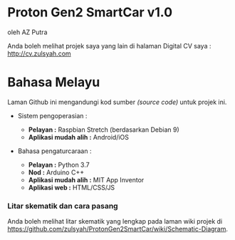 # Proton Gen2 SmartCar v1.0
oleh AZ Putra

Anda boleh melihat projek saya yang lain di halaman Digital CV saya : http://cv.zulsyah.com

# Bahasa Melayu #

Laman Github ini mengandungi kod sumber *(source code)* untuk projek ini.

- Sistem pengoperasian :
  + **Pelayan :** Raspbian Stretch (berdasarkan Debian 9)
  + **Aplikasi mudah alih :** Android/iOS

- Bahasa pengaturcaraan :
  + **Pelayan :** Python 3.7
  + **Nod :** Arduino C++
  + **Aplikasi mudah alih :** MIT App Inventor
  + **Aplikasi web :** HTML/CSS/JS

### Litar skematik dan cara pasang

Anda boleh melihat litar skematik yang lengkap pada laman wiki projek  di https://github.com/zulsyah/ProtonGen2SmartCar/wiki/Schematic-Diagram.

<!---
### Cara penggunaan sistem ini

1. Buka fail `ESP8266_SmartCar.ino` menggunakan Arduino IDE
2. Muat turun aplikasi Blynk dari Google Play Store pada telefon anda
3. Daftarkan NodeMCU ESP8266 anda dan dapatkan token Blynk anda menggunakan aplikasi tersebut
4. Ubah nama dan katalaluan WiFi anda serta token Blynk yang anda perolehi tadi

```java
//Token Blynk anda
char auth[] = "Your Blynk Auth";

//Nama dan kataluan WiFi anda
char ssid[] = "Your SSID";
char pass[] = "Your WiFi password";
```
5. Simpan dan muat naik kod tersebut ke ESP8266
6. Buka fail `HondaCRV_RD1_smartcar.aia` dengan mengimport ke MIT App Inventor
7. Cari `global token` dan ubah kepada token Blynk anda seperti dibawah
<p align="centre"> <img src="https://i.imgur.com/xWP7rzB.jpg"> </p>

### Antara muka pengguna aplikasi ini

Aplikasi ini hanya mempunyai satu antara muka sahaja.
<p align="centre"> <img src="https://i.imgur.com/OzQiomU.jpg" width="25%" height="25%"> </p>

BlynkSimpleEsp8266 | ESP8266WiFi | dht11 | SoftwareSerial
----- | ----- | ----- | ----- |
**TinyGPS++** | **Arduino** | **PCF8574** | **Adafruit_ADS1015**
-->
